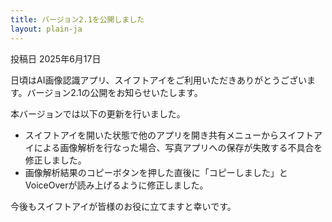 ```yaml
---
title: バージョン2.1を公開しました
layout: plain-ja
---
```

投稿日 2025年6月17日

日頃はAI画像認識アプリ、スイフトアイをご利用いただきありがとうございます。バージョン2.1の公開をお知らせいたします。

本バージョンでは以下の更新を行いました。

- スイフトアイを開いた状態で他のアプリを開き共有メニューからスイフトアイによる画像解析を行なった場合、写真アプリへの保存が失敗する不具合を修正しました。
- 画像解析結果のコピーボタンを押した直後に「コピーしました」とVoiceOverが読み上げるように修正しました。

今後もスイフトアイが皆様のお役に立てますと幸いです。
